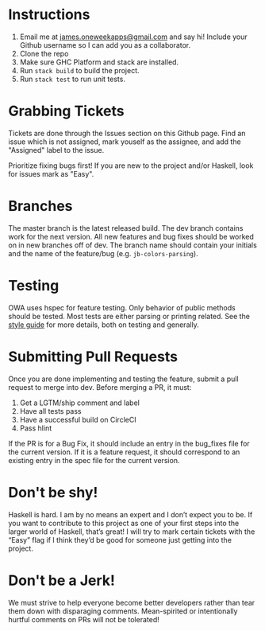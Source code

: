 # Instructions
1. Email me at james.oneweekapps@gmail.com and say hi! Include your Github username so I can add you as a collaborator. 
1. Clone the repo
2. Make sure GHC Platform and stack are installed.
3. Run `stack build` to build the project. 
4. Run `stack test` to run unit tests. 

# Grabbing Tickets
Tickets are done through the Issues section on this Github page. Find an issue which is not assigned, mark youself as the assignee, and add the "Assigned" label to the issue.

Prioritize fixing bugs first! If you are new to the project and/or Haskell, look for issues mark as "Easy". 

# Branches
The master branch is the latest released build. The dev branch contains work for the next version. All new features and bug fixes should be worked on in new branches off of dev. The branch name should contain your initials and the name of the feature/bug (e.g. `jb-colors-parsing`). 

# Testing
OWA uses hspec for feature testing. Only behavior of public methods should be tested. Most tests are either parsing or printing related. See the [style guide](STYLE_GUIDE.md) for more details, both on testing and generally. 

# Submitting Pull Requests
Once you are done implementing and testing the feature, submit a pull request to merge into dev. Before merging a PR, it must:
1. Get a LGTM/ship comment and label
2. Have all tests pass
3. Have a successful build on CircleCI
4. Pass hlint

If the PR is for a Bug Fix, it should include an entry in the bug_fixes file for the current version. If it is a feature request, it should correspond to an existing entry in the spec file for the current version. 

# Don't be shy!
Haskell is hard. I am by no means an expert and I don’t expect you to be. If you want to contribute to this project as one of your first steps into the larger world of Haskell, that’s great! I will try to mark certain tickets with the “Easy” flag if I think they’d be good for someone just getting into the project. 

# Don't be a Jerk!
We must strive to help everyone become better developers rather than tear them down with disparaging comments. Mean-spirited or intentionally hurtful comments on PRs will not be tolerated! 
